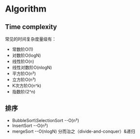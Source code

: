 # Algorithm

## Time complexity
常见的时间复杂度量级有：

- 常数阶O(1)
- 对数阶O(logN)
- 线性阶O(n)
- 线性对数阶O(nlogN)
- 平方阶O(n²)
- 立方阶O(n³)
- K次方阶O(n^k)
- 指数阶(2^n)

## 排序
- BubbleSort\SelectionSort --O(n²)
- InsertSort --O(n²)
- mergeSort --O(nlogN) 分而治之（divide-and-conquer）&递归